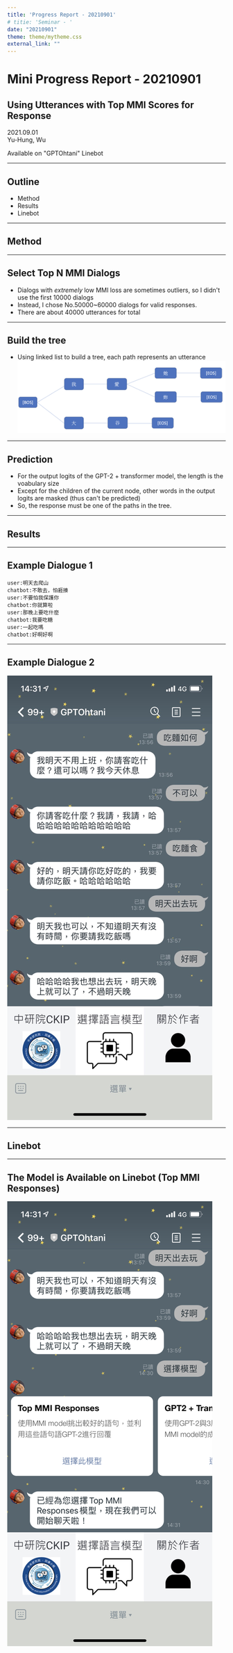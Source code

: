 ```yaml
---
title: 'Progress Report - 20210901'
# titie: 'Seminar - '
date: "20210901"
theme: theme/mytheme.css
external_link: ""
---
```


# Mini Progress Report - 20210901 <!-- .element: class="title" -->
## Using Utterances with Top MMI Scores for Response<!-- .element: class="subtitle" -->

<div class="title-name">
2021.09.01 <br>
Yu-Hung, Wu
</div>


Available on "GPTOhtani" Linebot<!-- .element: class="footnote" -->

---

## Outline

- Method
- Results
- Linebot

---

## Method  <!-- .element: class="section-title" -->

----

## Select Top N MMI Dialogs

- Dialogs with *extremely* low MMI loss are sometimes outliers, so I didn't use the first 10000 dialogs
- Instead, I chose No.50000~60000 dialogs for valid responses.
- There are about 40000 utterances for total

----

## Build the tree

- Using linked list to build a tree, each path represents an utterance
![](attachments/2021-09-01-14-22-03.png) <!-- .element: class="img90" -->

----

## Prediction

- For the output logits of the GPT-2 + transformer model, the length is the voabulary size
- Except for the children of the current node, other words in the output logits are masked (thus can't be predicted)
- So, the response must be one of the paths in the tree.

---

## Results  <!-- .element: class="section-title" -->

----

## Example Dialogue 1

```
user:明天去爬山
chatbot:不敢去，怕捱揍
user:不要怕我保護你
chatbot:你就算啦
user:那晚上要吃什麼
chatbot:我要吃糖
user:一起吃嗎
chatbot:好啊好啊
```

----

## Example Dialogue 2

![](attachments/2021-09-01-14-33-08.png) <!-- .element: class="img30" -->

---

## Linebot <!-- .element: class="section-title" -->

----

## The Model is Available on Linebot (Top MMI Responses)

![](attachments/2021-09-01-14-33-30.png) <!-- .element: class="img30" -->